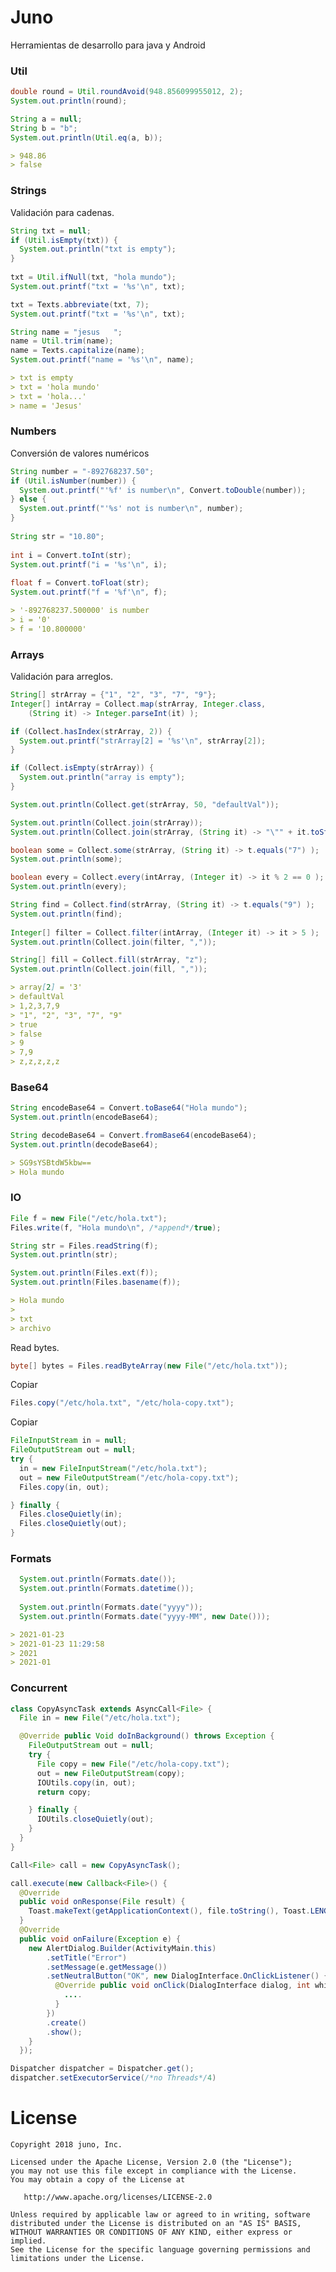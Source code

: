 Juno
========
Herramientas de desarrollo para java y Android

### Util
```java
double round = Util.roundAvoid(948.856099955012, 2);
System.out.println(round);

String a = null;
String b = "b";
System.out.println(Util.eq(a, b));
```

```markdown
> 948.86
> false
```

### Strings
Validación para cadenas.
```java
String txt = null;
if (Util.isEmpty(txt)) {
  System.out.println("txt is empty");
}
    
txt = Util.ifNull(txt, "hola mundo");
System.out.printf("txt = '%s'\n", txt);

txt = Texts.abbreviate(txt, 7);
System.out.printf("txt = '%s'\n", txt);

String name = "jesus   ";
name = Util.trim(name);
name = Texts.capitalize(name);
System.out.printf("name = '%s'\n", name);
```

```markdown
> txt is empty
> txt = 'hola mundo'
> txt = 'hola...'
> name = 'Jesus'
```

### Numbers
Conversión de valores numéricos
```java
String number = "-892768237.50";
if (Util.isNumber(number)) {
  System.out.printf("'%f' is number\n", Convert.toDouble(number));
} else {
  System.out.printf("'%s' not is number\n", number);
}
   
String str = "10.80";
    
int i = Convert.toInt(str);
System.out.printf("i = '%s'\n", i);
    
float f = Convert.toFloat(str);
System.out.printf("f = '%f'\n", f);
```

```markdown
> '-892768237.500000' is number
> i = '0'
> f = '10.800000'
```

### Arrays
Validación para arreglos.
```java
String[] strArray = {"1", "2", "3", "7", "9"};
Integer[] intArray = Collect.map(strArray, Integer.class, 
    (String it) -> Integer.parseInt(it) );

if (Collect.hasIndex(strArray, 2)) {
  System.out.printf("strArray[2] = '%s'\n", strArray[2]);
}

if (Collect.isEmpty(strArray)) {
  System.out.println("array is empty");
}

System.out.println(Collect.get(strArray, 50, "defaultVal"));

System.out.println(Collect.join(strArray));
System.out.println(Collect.join(strArray, (String it) -> "\"" + it.toString() + "\"" ));

boolean some = Collect.some(strArray, (String it) -> t.equals("7") );
System.out.println(some);

boolean every = Collect.every(intArray, (Integer it) -> it % 2 == 0 );
System.out.println(every);

String find = Collect.find(strArray, (String it) -> t.equals("9") );
System.out.println(find);
    
Integer[] filter = Collect.filter(intArray, (Integer it) -> it > 5 );
System.out.println(Collect.join(filter, ","));

String[] fill = Collect.fill(strArray, "z");
System.out.println(Collect.join(fill, ","));
```

```markdown
> array[2] = '3'
> defaultVal
> 1,2,3,7,9
> "1", "2", "3", "7", "9"
> true
> false
> 9
> 7,9
> z,z,z,z,z
```


### Base64
```java
String encodeBase64 = Convert.toBase64("Hola mundo");
System.out.println(encodeBase64);

String decodeBase64 = Convert.fromBase64(encodeBase64);
System.out.println(decodeBase64);
```

```markdown
> SG9sYSBtdW5kbw==
> Hola mundo
```

### IO
```java
File f = new File("/etc/hola.txt");
Files.write(f, "Hola mundo\n", /*append*/true);

String str = Files.readString(f);
System.out.println(str);

System.out.println(Files.ext(f));
System.out.println(Files.basename(f));
```

```markdown
> Hola mundo
>
> txt
> archivo
```

Read bytes.
```java
byte[] bytes = Files.readByteArray(new File("/etc/hola.txt"));
```

Copiar
```java
Files.copy("/etc/hola.txt", "/etc/hola-copy.txt");
```

Copiar
```java
FileInputStream in = null;
FileOutputStream out = null;
try {
  in = new FileInputStream("/etc/hola.txt");
  out = new FileOutputStream("/etc/hola-copy.txt");
  Files.copy(in, out);

} finally {
  Files.closeQuietly(in);
  Files.closeQuietly(out);
}
```

### Formats
```java
  System.out.println(Formats.date());
  System.out.println(Formats.datetime());
    
  System.out.println(Formats.date("yyyy"));
  System.out.println(Formats.date("yyyy-MM", new Date()));
```

```markdown
> 2021-01-23
> 2021-01-23 11:29:58
> 2021
> 2021-01
```


### Concurrent
```java
class CopyAsyncTask extends AsyncCall<File> {
  File in = new File("/etc/hola.txt");

  @Override public Void doInBackground() throws Exception {
    FileOutputStream out = null;
    try {
      File copy = new File("/etc/hola-copy.txt");
      out = new FileOutputStream(copy);
      IOUtils.copy(in, out);
      return copy;

    } finally {
      IOUtils.closeQuietly(out);
    }
  }
}
```

```java
Call<File> call = new CopyAsyncTask();

call.execute(new Callback<File>() {
  @Override 
  public void onResponse(File result) {   
    Toast.makeText(getApplicationContext(), file.toString(), Toast.LENGTH_SHORT).show();
  }    
  @Override 
  public void onFailure(Exception e) {
    new AlertDialog.Builder(ActivityMain.this)
        .setTitle("Error")
        .setMessage(e.getMessage())
        .setNeutralButton("OK", new DialogInterface.OnClickListener() {
          @Override public void onClick(DialogInterface dialog, int which) {
            ....
          }
        })
        .create()
        .show();
    }
  });
```

```java
Dispatcher dispatcher = Dispatcher.get();
dispatcher.setExecutorService(/*no Threads*/4)
```

License
=======

    Copyright 2018 juno, Inc.

    Licensed under the Apache License, Version 2.0 (the "License");
    you may not use this file except in compliance with the License.
    You may obtain a copy of the License at

       http://www.apache.org/licenses/LICENSE-2.0

    Unless required by applicable law or agreed to in writing, software
    distributed under the License is distributed on an "AS IS" BASIS,
    WITHOUT WARRANTIES OR CONDITIONS OF ANY KIND, either express or implied.
    See the License for the specific language governing permissions and
    limitations under the License.


